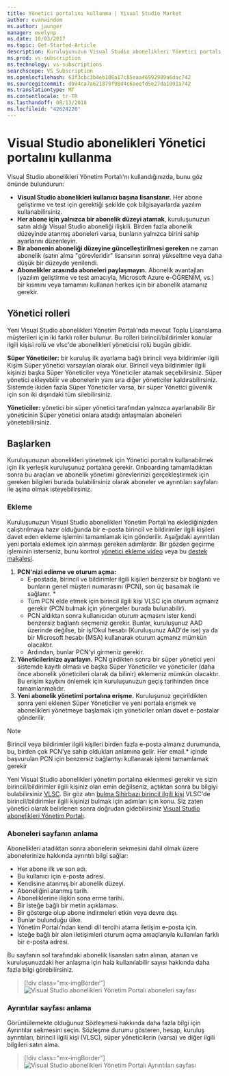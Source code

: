 ```yaml
---
title: Yönetici portalını kullanma | Visual Studio Market
author: evanwindom
ms.author: jaunger
manager: evelynp
ms.date: 10/03/2017
ms.topic: Get-Started-Article
description: Kuruluşunuzun Visual Studio abonelikleri Yönetici portalı ile yönetmeyi öğrenin.
ms.prod: vs-subscription
ms.technology: vs-subscriptions
searchscope: VS Subscription
ms.openlocfilehash: 63f3cbc3b4eb108a17c85eaa46992989a6dac742
ms.sourcegitcommit: db94ca7a621879f98d4c6aeefd5e27da1091a742
ms.translationtype: MT
ms.contentlocale: tr-TR
ms.lasthandoff: 08/13/2018
ms.locfileid: "42624220"
---
```

#  <a name="using-the-visual-studio-subscriptions-administrator-portal"></a>Visual Studio abonelikleri Yönetici portalını kullanma

Visual Studio abonelikleri Yönetim Portalı'nı kullandığınızda, bunu göz önünde bulundurun:
 
- **Visual Studio abonelikleri kullanıcı başına lisanslanır.** Her abone geliştirme ve test için gerektiği şekilde çok bilgisayarlarda yazılım kullanabilirsiniz. 
- **Her abone için yalnızca bir abonelik düzeyi atamak**, kuruluşunuzun satın aldığı Visual Studio aboneliği ilişkili. Birden fazla abonelik düzeyinde atanmış aboneleri varsa, bunların yalnızca birini sahip ayarlarını düzenleyin. 
- **Bir abonenin aboneliği düzeyine güncelleştirilmesi gereken** ne zaman abonelik (satın alma "görevleridir" lisansının sonra) yükseltme veya daha düşük bir düzeyde yenilendi. 
- **Abonelikler arasında aboneleri paylaşmayın.** Abonelik avantajları (yazılım geliştirme ve test amacıyla, Microsoft Azure e-ÖĞRENİM, vs.) bir kısmını veya tamamını kullanan herkes için bir abonelik atamanız gerekir. 

## <a name="administrator-roles"></a>Yönetici rolleri

Yeni Visual Studio abonelikleri Yönetim Portalı'nda mevcut Toplu Lisanslama müşterileri için iki farklı roller bulunur. Bu rolleri birincil/bildirimler konular ilgili kişisi rolü ve vlsc'de abonelikleri yöneticisi rolü bugün gibidir. 

**Süper Yöneticiler:** bir kuruluş ilk ayarlama bağlı birincil veya bildirimler ilgili Kişim Süper yönetici varsayılan olarak olur. Birincil veya bildirimler ilgili kişinizi başka Süper Yöneticiler veya Yöneticiler atamak seçebilirsiniz. Süper yönetici ekleyebilir ve abonelerin yanı sıra diğer yöneticiler kaldırabilirsiniz. Sistemde ikiden fazla Süper Yöneticiler varsa, bir süper Yönetici güvenlik için son iki dışındaki tüm silebilirsiniz. 

**Yöneticiler:** yönetici bir süper yönetici tarafından yalnızca ayarlanabilir Bir yöneticinin Süper yönetici onlara atadığı anlaşmaları aboneleri yönetebilirsiniz. 

## <a name="getting-started"></a>Başlarken

Kuruluşunuzun abonelikleri yönetmek için Yönetici portalını kullanabilmek için ilk yerleşik kuruluşunuz portalına gerekir.  Onboarding tamamladıktan sonra bu araçları ve abonelik yönetimi görevlerinizi gerçekleştirmek için gereken bilgileri burada bulabilirsiniz olarak aboneler ve ayrıntıları sayfaları ile aşina olmak isteyebilirsiniz.  

### <a name="onboarding"></a>Ekleme

Kuruluşunuzun Visual Studio abonelikleri Yönetim Portalı'na eklediğinizden çalıştırılmaya hazır olduğunda bir e-posta birincil ve bildirimler ilgili kişileri davet eden ekleme işlemini tamamlamak için gönderilir. Aşağıdaki ayrıntıları yeni portala eklemek için alınması gereken adımlardır. Bir gözden geçirme işleminin isterseniz, bunu kontrol [yönetici ekleme video](https://channel9.msdn.com/Series/Visual-Studio-Subscriptions-Administration/Onboarding-your-organization-to-the-new-Visual-Studio-Subscription-Administration-Portal-and-setting) veya bu [destek makalesi](https://support.microsoft.com/help/4013931/visual-studio-subscriptions-administrator-migration-process "Visual Studio abonelikleri yönetici geçiş işlemi").   
1.  **PCN'nizi edinme ve oturum açma:**
    - E-postada, birincil ve bildirimler ilgili kişileri benzersiz bir bağlantı ve bunların genel müşteri numarasını (PCN), son üç basamak ile sağlanır. * 
    - Tüm PCN elde etmek için birincil ilgili kişi VLSC için oturum açmanız gerekir (PCN bulmak için yönergeler burada bulunabilir). 
    - PCN aldıktan sonra kullanıcıdan oturum açmasını ister kendi benzersiz bağlantı seçmeniz gerekir. Bunlar, kuruluşunuz AAD üzerinde değilse, bir iş/Okul hesabı (Kuruluşunuz AAD'de ise) ya da bir Microsoft hesabı (MSA) kullanarak oturum açmanız mümkün olacaktır. 
    - Ardından, bunlar PCN'yi girmeniz gerekir. 
2.  **Yöneticilerinize ayarlayın.** PCN girdikten sonra bir süper yönetici yeni sistemde kayıtlı olması ve başka Süper Yöneticiler ve yöneticiler (daha önce abonelik yöneticileri olarak da bilinir) eklemeniz mümkün olacaktır. Bu erişim kaybını önlemek için kuruluşunuzun geçiş tarihinden önce tamamlanmalıdır. 
3.  **Yeni abonelik yönetimi portalına erişme.**  Kuruluşunuz geçirildikten sonra yeni eklenen Süper Yöneticiler ve yeni portala erişmek ve abonelikleri yönetmeye başlamak için yöneticiler onları davet e-postalar gönderilir.  

> [!NOTE]
> Birincil veya bildirimler ilgili kişileri birden fazla e-posta almanız durumunda, bu, birden çok PCN'ye sahip oldukları anlamına gelir. Her email.* içinde başvurulan PCN için benzersiz bağlantıyı kullanarak işlemi tamamlamak gerekir

Yeni Visual Studio abonelikleri yönetim portalına eklenmesi gerekir ve sizin birincil/bildirimler ilgili kişiniz olan emin değilseniz, açtıktan sonra bu bilgiyi bulabilirsiniz [VLSC](https://www.microsoft.com/Licensing/servicecenter/default.aspx). Bir göz atın [bulma Sihirbazı birincil ilgili kişi](find-primary-contact.md) VLSC'de birincil/bildirimler ilgili kişinizi bulmak için adımları için konu.
Siz zaten yönetici olarak belirlenen sonra doğrudan gidebilirsiniz [Visual Studio abonelikleri Yönetim Portalı](https://manage.visualstudio.com).

### <a name="understanding-the-subscribers-page"></a>Aboneleri sayfanın anlama
Abonelikleri atadıktan sonra abonelerin sekmesini dahil olmak üzere abonelerinize hakkında ayrıntılı bilgi sağlar:
- Her abone ilk ve son adı.
- Bu kullanıcı için e-posta adresi.
- Kendisine atanmış bir abonelik düzeyi.
- Aboneliğini atanmış tarih. 
- Aboneliklerine ilişkin sona erme tarihi.
- Bir isteğe bağlı bir metin açıklaması.
- Bir gösterge olup abone indirmeleri etkin veya devre dışı. 
- Bunlar bulunduğu ülke.
- Yönetim Portalı'ndan kendi dil tercihi atama iletişim e-posta için.
- İsteğe bağlı bir alan iletişimleri oturum açma amaçlarıyla kullanılan farklı bir e-posta adresi. 

Bu sayfanın sol tarafındaki abonelik lisansları satın alınan, atanan ve kuruluşunuzdaki her anlaşma için hala kullanılabilir sayısı hakkında daha fazla bilgi görebilirsiniz.
> [!div class="mx-imgBorder"]
> ![Visual Studio abonelikleri Yönetim Portalı aboneleri sayfası](_img/using-admin-portal/subscribers-page.png)

### <a name="understanding-the-details-page"></a>Ayrıntılar sayfası anlama
Görüntülemekte olduğunuz Sözleşmesi hakkında daha fazla bilgi için Ayrıntılar sekmesini seçin. Sözleşme durumu gösteren, hesap, kuruluş ayrıntıları, birincil ilgili kişi (VLSC), süper yöneticilerin (varsa) ve diğer ilgili bilgileri satın alma.
> [!div class="mx-imgBorder"]
> ![Visual Studio abonelikleri Yönetim Portalı Ayrıntıları sayfası](_img/using-admin-portal/details-page.png)

